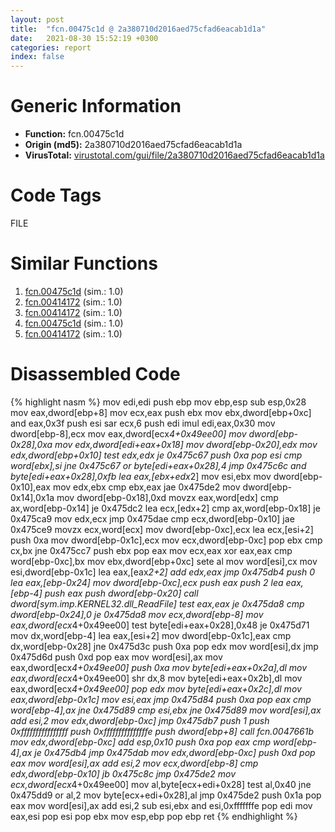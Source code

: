 ```yaml
---
layout: post
title:  "fcn.00475c1d @ 2a380710d2016aed75cfad6eacab1d1a"
date:   2021-08-30 15:52:19 +0300
categories: report
index: false
---
```


# Generic Information
- **Function:** fcn.00475c1d
- **Origin (md5):** 2a380710d2016aed75cfad6eacab1d1a
- **VirusTotal:** [virustotal.com/gui/file/2a380710d2016aed75cfad6eacab1d1a][virustotal_ref]

# Code Tags
<span class="tag" id="FILE">FILE</span>


# Similar Functions

1. [fcn.00475c1d][similar_1_ref] (sim.: 1.0)
2. [fcn.00414172][similar_2_ref] (sim.: 1.0)
3. [fcn.00414172][similar_3_ref] (sim.: 1.0)
4. [fcn.00475c1d][similar_4_ref] (sim.: 1.0)
5. [fcn.00414172][similar_5_ref] (sim.: 1.0)


# Disassembled Code

{% highlight nasm %}
mov edi,edi
push ebp
mov ebp,esp
sub esp,0x28
mov eax,dword[ebp+8]
mov ecx,eax
push ebx
mov ebx,dword[ebp+0xc]
and eax,0x3f
push esi
sar ecx,6
push edi
imul edi,eax,0x30
mov dword[ebp-8],ecx
mov eax,dword[ecx*4+0x49ee00]
mov dword[ebp-0x28],0xa
mov edx,dword[edi+eax+0x18]
mov dword[ebp-0x20],edx
mov edx,dword[ebp+0x10]
test edx,edx
je 0x475c67
push 0xa
pop esi
cmp word[ebx],si
jne 0x475c67
or byte[edi+eax+0x28],4
jmp 0x475c6c
and byte[edi+eax+0x28],0xfb
lea eax,[ebx+edx*2]
mov esi,ebx
mov dword[ebp-0x10],eax
mov edx,ebx
cmp ebx,eax
jae 0x475de2
mov dword[ebp-0x14],0x1a
mov dword[ebp-0x18],0xd
movzx eax,word[edx]
cmp ax,word[ebp-0x14]
je 0x475dc2
lea ecx,[edx+2]
cmp ax,word[ebp-0x18]
je 0x475ca9
mov edx,ecx
jmp 0x475dae
cmp ecx,dword[ebp-0x10]
jae 0x475ce9
movzx ecx,word[ecx]
mov dword[ebp-0xc],ecx
lea ecx,[esi+2]
push 0xa
mov dword[ebp-0x1c],ecx
mov ecx,dword[ebp-0xc]
pop ebx
cmp cx,bx
jne 0x475cc7
push ebx
pop eax
mov ecx,eax
xor eax,eax
cmp word[ebp-0xc],bx
mov ebx,dword[ebp+0xc]
sete al
mov word[esi],cx
mov esi,dword[ebp-0x1c]
lea eax,[eax*2+2]
add edx,eax
jmp 0x475db4
push 0
lea eax,[ebp-0x24]
mov dword[ebp-0xc],ecx
push eax
push 2
lea eax,[ebp-4]
push eax
push dword[ebp-0x20]
call dword[sym.imp.KERNEL32.dll_ReadFile]
test eax,eax
je 0x475da8
cmp dword[ebp-0x24],0
je 0x475da8
mov ecx,dword[ebp-8]
mov eax,dword[ecx*4+0x49ee00]
test byte[edi+eax+0x28],0x48
je 0x475d71
mov dx,word[ebp-4]
lea eax,[esi+2]
mov dword[ebp-0x1c],eax
cmp dx,word[ebp-0x28]
jne 0x475d3c
push 0xa
pop edx
mov word[esi],dx
jmp 0x475d6d
push 0xd
pop eax
mov word[esi],ax
mov eax,dword[ecx*4+0x49ee00]
push 0xa
mov byte[edi+eax+0x2a],dl
mov eax,dword[ecx*4+0x49ee00]
shr dx,8
mov byte[edi+eax+0x2b],dl
mov eax,dword[ecx*4+0x49ee00]
pop edx
mov byte[edi+eax+0x2c],dl
mov eax,dword[ebp-0x1c]
mov esi,eax
jmp 0x475d84
push 0xa
pop eax
cmp word[ebp-4],ax
jne 0x475d89
cmp esi,ebx
jne 0x475d89
mov word[esi],ax
add esi,2
mov edx,dword[ebp-0xc]
jmp 0x475db7
push 1
push 0xffffffffffffffff
push 0xfffffffffffffffe
push dword[ebp+8]
call fcn.0047661b
mov edx,dword[ebp-0xc]
add esp,0x10
push 0xa
pop eax
cmp word[ebp-4],ax
je 0x475db4
jmp 0x475dab
mov edx,dword[ebp-0xc]
push 0xd
pop eax
mov word[esi],ax
add esi,2
mov ecx,dword[ebp-8]
cmp edx,dword[ebp-0x10]
jb 0x475c8c
jmp 0x475de2
mov ecx,dword[ecx*4+0x49ee00]
mov al,byte[ecx+edi+0x28]
test al,0x40
jne 0x475dd9
or al,2
mov byte[ecx+edi+0x28],al
jmp 0x475de2
push 0x1a
pop eax
mov word[esi],ax
add esi,2
sub esi,ebx
and esi,0xfffffffe
pop edi
mov eax,esi
pop esi
pop ebx
mov esp,ebp
pop ebp
ret
{% endhighlight %}


[similar_1_ref]: /report/fcn.00475c1d@760a45116a518f27b0189aa06ac7598f
[similar_2_ref]: /report/fcn.00414172@773e84b03dfb92871dd754ab3c01c180
[similar_3_ref]: /report/fcn.00414172@1bf3bcaca0e582026c935549bb7d8a33
[similar_4_ref]: /report/fcn.00475c1d@2f57463e398c8086d3043342f205d871
[similar_5_ref]: /report/fcn.00414172@6312517583453b51c66fd5c06a181092
[virustotal_ref]: https://www.virustotal.com/gui/file/2a380710d2016aed75cfad6eacab1d1a